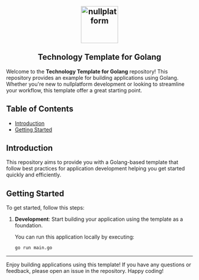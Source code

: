 <h2 align="center">
    <a href="https://httpie.io" target="blank_">
        <img height="100" alt="nullplatform" src="https://nullplatform.com/favicon/android-chrome-192x192.png" />
    </a>
    <br>
    <br>
    Technology Template for Golang
    <br>
</h2>

Welcome to the **Technology Template for Golang** repository! This repository provides an example for building applications using Golang. Whether you're new to nullplatform development or looking to streamline your workflow, this template offer a great starting point.

## Table of Contents

- [Introduction](#introduction)
- [Getting Started](#getting-started)

## Introduction

 This repository aims to provide you with a Golang-based template that follow best practices for application development helping you get started quickly and efficiently.

## Getting Started

To get started, follow this steps:

1. **Development**: Start building your application using the template as a foundation.

    You can run this application locally by executing:
   ```bash
   go run main.go
   ```

---

Enjoy building applications using this template! If you have any questions or feedback, please open an issue in the repository. Happy coding!
